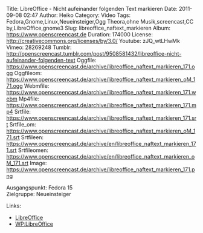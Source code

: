 Title: LibreOffice - Nicht aufeinander folgenden Text markieren
Date: 2011-09-08 02:47
Author: Heiko
Category: Video
Tags: Fedora,Gnome,Linux,Neueinsteiger,Ogg Theora,ohne Musik,screencast,CC by,LibreOffice,gnome3
Slug: libreoffice_naftext_markieren
Album: https://www.openscreencast.de
Duration: 174000
License: http://creativecommons.org/licenses/by/3.0/
Youtube: zJQ_wtLHwMk
Vimeo: 28269248
Tumblr: http://openscreencast.tumblr.com/post/9508581432/libreoffice-nicht-aufeinander-folgenden-text
Oggfile: https://www.openscreencast.de/archive/libreoffice_naftext_markieren_171.ogg
Oggfileom: https://www.openscreencast.de/archive/libreoffice_naftext_markieren_oM_171.ogg
Webmfile: https://www.openscreencast.de/archive/libreoffice_naftext_markieren_171.webm
Mp4file: https://www.openscreencast.de/archive/libreoffice_naftext_markieren_171.mp4
Srtfile: https://www.openscreencast.de/archive/libreoffice_naftext_markieren_171.srt
Srtfile_om: https://www.openscreencast.de/archive/libreoffice_naftext_markieren_oM_171.srt
Srtfileen: https://www.openscreencast.de/archive/en/libreoffice_naftext_markieren_171.srt
Srtfileomen: https://www.openscreencast.de/archive/en/libreoffice_naftext_markieren_oM_171.srt
Image: https://www.openscreencast.de/archive/libreoffice_naftext_markieren_171.png

Ausgangspunkt: Fedora 15  
Zielgruppe: Neueinsteiger  

Links:

  * [LibreOffice](http://de.libreoffice.org/hilfe-kontakt/handbuecher/ "Link zu LibreOffice" )
  * [WP:LibreOffice](http://de.wikipedia.org/wiki/Libreoffice "LibreOffice" )

